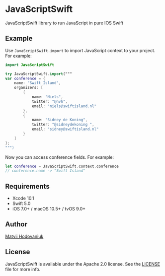 # JavaScriptSwift

JavaScriptSwift library to run JavaScript in pure IOS Swift

## Example

Use `JavaScriptSwift.import` to import JavaScript context to your project. For example:

```swift
import JavaScriptSwift

try JavaScriptSwift.import("""
var conference = {
    name: "Swift Island",
    organizers: [
        {
            name: "Niels",
            twitter: "@nvh",
            email: "niels@swiftisland.nl"
        },
        {
            name: "Sidney de Koning",
            twitter: "@sidneydekoning ",
            email: "sidney@swiftisland.nl"
        }
    ]
};
""")
```

Now you can access conference fields. For example:

```swift
let conference = JavaScriptSwift.context.conference
// conference.name -> "Swift Island"
```

## Requirements

- Xcode 10.1
- Swift 5.0
- iOS 7.0+ / macOS 10.5+ / tvOS 9.0+

## Author

[Matvii Hodovaniuk](https://matvii.hodovani.uk)

## License

JavaScriptSwift is available under the Apache 2.0 license. See the
[LICENSE](https://github.com/hodovani/JavaScript.swift/blob/master/LICENSE) file for
more info.
